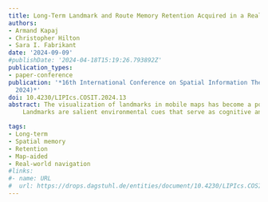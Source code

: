 ```yaml
---
title: Long-Term Landmark and Route Memory Retention Acquired in a Real-World Map-Aided Navigation Task (Short Paper)
authors:
- Armand Kapaj
- Christopher Hilton
- Sara I. Fabrikant
date: '2024-09-09'
#publishDate: '2024-04-18T15:19:26.793892Z'
publication_types:
- paper-conference
publication: '*16th International Conference on Spatial Information Theory (COSIT
  2024)*'
doi: 10.4230/LIPIcs.COSIT.2024.13
abstract: The visualization of landmarks in mobile maps has become a popular countermeasure to the negative effect navigation aids have on spatial learning. 
    Landmarks are salient environmental cues that serve as cognitive anchors during navigation, facilitating spatial memory formation and long-term retention. However, longitudinal studies assessing long-term spatial memory retention acquired during mobile map-assisted navigation in the real world and what role visualized landmarks play in this context are still scarce. We report on a longitudinal study to assess long-term spatial memory retention of wayfinders who, two years prior, navigated only once a real-world route prescribed with a mobile map aid enriched with visually salient task-relevant landmarks. We report preliminary results on their long-term memory retention of acquired landmark and route knowledge. We found that participants retained meaningful long-term landmark and route knowledge over the two-year study period. While landmark knowledge decreased over the test-retest sessions, gained route knowledge was unaffected. These ecologically valid results contribute to a better understanding of spatial memory formation and long-term retention after one route exposure through a real-world environment, aided by a mobile map enriched with salient landmarks.

tags:
- Long-term
- Spatial memory
- Retention
- Map-aided
- Real-world navigation
#links:
#- name: URL
#  url: https://drops.dagstuhl.de/entities/document/10.4230/LIPIcs.COSIT.2024.13
---
```

